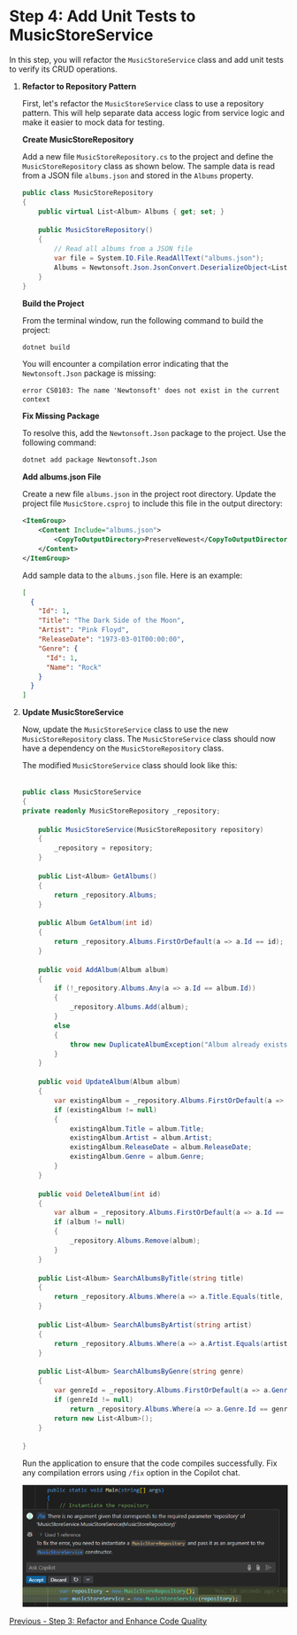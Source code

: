 # Step 4: Add Unit Tests to MusicStoreService

In this step, you will refactor the `MusicStoreService` class and add unit tests to verify its CRUD operations.

1.  **Refactor to Repository Pattern**

    First, let's refactor the `MusicStoreService` class to use a repository pattern. This will help separate data access logic from service logic and make it easier to mock data for testing.

    **Create MusicStoreRepository**

    Add a new file `MusicStoreRepository.cs` to the project and define the `MusicStoreRepository` class as shown below. The sample data is read from a JSON file `albums.json` and stored in the `Albums` property.

    ```csharp
    public class MusicStoreRepository
    {
        public virtual List<Album> Albums { get; set; }

        public MusicStoreRepository()
        {
            // Read all albums from a JSON file
            var file = System.IO.File.ReadAllText("albums.json");
            Albums = Newtonsoft.Json.JsonConvert.DeserializeObject<List<Album>>(file);
        }
    }
    ```

    **Build the Project**

    From the terminal window, run the following command to build the project:

    ```bash
    dotnet build
    ```

    You will encounter a compilation error indicating that the `Newtonsoft.Json` package is missing:

    ```text
    error CS0103: The name 'Newtonsoft' does not exist in the current context
    ```

    **Fix Missing Package**

    To resolve this, add the `Newtonsoft.Json` package to the project. Use the following command:

    ```bash
    dotnet add package Newtonsoft.Json
    ```

    **Add albums.json File**

    Create a new file `albums.json` in the project root directory. Update the project file `MusicStore.csproj` to include this file in the output directory:

    ```xml
    <ItemGroup>
        <Content Include="albums.json">
            <CopyToOutputDirectory>PreserveNewest</CopyToOutputDirectory>
        </Content>
    </ItemGroup>
    ```

    Add sample data to the `albums.json` file. Here is an example:

    ```json
    [
      {
        "Id": 1,
        "Title": "The Dark Side of the Moon",
        "Artist": "Pink Floyd",
        "ReleaseDate": "1973-03-01T00:00:00",
        "Genre": {
          "Id": 1,
          "Name": "Rock"
        }
      }
    ]
    ```

2.  **Update MusicStoreService**

    Now, update the `MusicStoreService` class to use the new `MusicStoreRepository` class. The `MusicStoreService` class should now have a dependency on the `MusicStoreRepository` class.

    The modified `MusicStoreService` class should look like this:

    ```csharp

    public class MusicStoreService
    {
    private readonly MusicStoreRepository _repository;

        public MusicStoreService(MusicStoreRepository repository)
        {
            _repository = repository;
        }

        public List<Album> GetAlbums()
        {
            return _repository.Albums;
        }

        public Album GetAlbum(int id)
        {
            return _repository.Albums.FirstOrDefault(a => a.Id == id);
        }

        public void AddAlbum(Album album)
        {
            if (!_repository.Albums.Any(a => a.Id == album.Id))
            {
                _repository.Albums.Add(album);
            }
            else
            {
                throw new DuplicateAlbumException("Album already exists.");
            }
        }

        public void UpdateAlbum(Album album)
        {
            var existingAlbum = _repository.Albums.FirstOrDefault(a => a.Id == album.Id);
            if (existingAlbum != null)
            {
                existingAlbum.Title = album.Title;
                existingAlbum.Artist = album.Artist;
                existingAlbum.ReleaseDate = album.ReleaseDate;
                existingAlbum.Genre = album.Genre;
            }
        }

        public void DeleteAlbum(int id)
        {
            var album = _repository.Albums.FirstOrDefault(a => a.Id == id);
            if (album != null)
            {
                _repository.Albums.Remove(album);
            }
        }

        public List<Album> SearchAlbumsByTitle(string title)
        {
            return _repository.Albums.Where(a => a.Title.Equals(title, StringComparison.OrdinalIgnoreCase)).ToList();
        }

        public List<Album> SearchAlbumsByArtist(string artist)
        {
            return _repository.Albums.Where(a => a.Artist.Equals(artist, StringComparison.OrdinalIgnoreCase)).ToList();
        }

        public List<Album> SearchAlbumsByGenre(string genre)
        {
            var genreId = _repository.Albums.FirstOrDefault(a => a.Genre.Name.Equals(genre, StringComparison.OrdinalIgnoreCase))?.Genre.Id;
            if (genreId != null)
                return _repository.Albums.Where(a => a.Genre.Id == genreId).ToList();
            return new List<Album>();
        }

    }
    ```

    Run the application to ensure that the code compiles successfully. Fix any compilation errors using `/fix` option in the Copilot chat.

    ![image](/media/374497269-04cad3dd-df6e-47fe-b2cc-e85e3853c965.png)

[Previous - Step 3: Refactor and Enhance Code Quality](./03-Step03.md)
